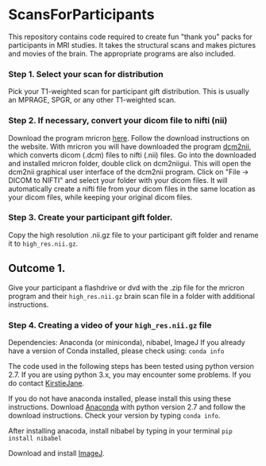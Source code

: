 # ScansForParticipants
This repository contains code required to create fun "thank you" packs for participants in MRI studies. It takes the structural scans and makes pictures and movies of the brain. The appropriate programs are also included.


### Step 1. Select your scan for distribution
Pick your T1-weighted scan for participant gift distribution. This is usually an MPRAGE, SPGR, or any other T1-weighted scan.

### Step 2. If necessary, convert your dicom file to nifti (nii)
 Download the program mricron [here](http://www.mccauslandcenter.sc.edu/mricro/mricron/install.html).
 Follow the download instructions on the website.
 With mricron you will have downloaded the program [dcm2nii](http://www.mccauslandcenter.sc.edu/mricro/mricron/dcm2nii.html),
 which converts dicom (.dcm) files to nifti (.nii) files.
 Go into the downloaded and installed mricron folder, double click on dcm2niigui. This will open the dcm2nii graphical user interface of the dcm2nii program. Click on "File -> DICOM to NIFTI" and select your folder with your dicom files. It will automatically create a nifti file from your dicom files in the same location as your dicom files, while keeping your original dicom files.
 
### Step 3. Create your participant gift folder.
 Copy the high resolution .nii.gz file to your participant gift folder and rename it to ```high_res.nii.gz```.
 
 
## Outcome 1.
 Give your participant a flashdrive or dvd with the .zip file for the mricron program and their ```high_res.nii.gz``` brain scan file in a folder with additional instructions. 


### Step 4. Creating a video of your ```high_res.nii.gz``` file
Dependencies: Anaconda (or miniconda), nibabel, ImageJ
If you already have a version of Conda installed, please check using: ```conda info```

The code used in the following steps has been tested using python version 2.7. If you are using python 3.x, you may encounter some problems. If you do contact [KirstieJane](https://github.com/KirstieJane/).

If you do not have anaconda installed, please install this using these instructions.
Download [Anaconda](https://www.continuum.io/downloads) with python version 2.7 and follow the download instructions.
Check your version by typing ```conda info```.

After installing anacoda, install nibabel by typing in your terminal ```pip install nibabel```

Download and install [ImageJ](http://rsb.info.nih.gov/ij/download.html).





 
